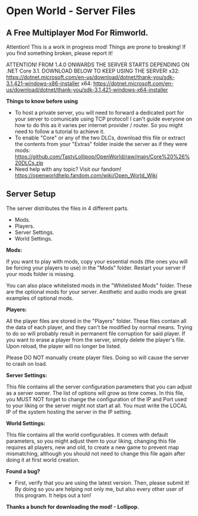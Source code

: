 # Open World - Server Files
## A Free Multiplayer Mod For Rimworld.

Attention! This is a work in progress mod! Things are prone to breaking! If you find something broken, please report it!

ATTENTION! FROM 1.4.0 ONWARDS THE SERVER STARTS DEPENDING ON .NET Core 3.1. DOWNLOAD BELOW TO KEEP USING THE SERVER!
x32: https://dotnet.microsoft.com/en-us/download/dotnet/thank-you/sdk-3.1.421-windows-x86-installer
x64: https://dotnet.microsoft.com/en-us/download/dotnet/thank-you/sdk-3.1.421-windows-x64-installer

**Things to know before using**
- To host a private server, you will need to forward a dedicated port for your server to comunicate using TCP protocol! I can't guide everyone on how to do this as it varies per internet provider / router. So you might need to follow a tutorial to achieve it.
- To enable "Core" or any of the two DLCs, download this file or extract the contents from your "Extras" folder inside the server as if they were mods: https://github.com/TastyLollipop/OpenWorld/raw/main/Core%20%26%20DLCs.zip
- Need help with any topic? Visit our fandom! https://openworldhelp.fandom.com/wiki/Open_World_Wiki

## Server Setup
The server distributes the files in 4 different parts.
- Mods.
- Players.
- Server Settings.
- World Settings.

**Mods:**

If you want to play with mods, copy your essential mods (the ones you will be forcing your players to use) in the "Mods" folder. Restart your server if your mods folder is missing.

You can also place whitelisted mods in the "Whitelisted Mods" folder. These are the optional mods for your server. Aesthetic and audio mods are great examples of optional mods.

**Players:**

All the player files are stored in the "Players" folder. These files contain all the data of each player, and they can't be modified by normal means. Trying to do so will probably result in permanent file corruption for said player. If you want to erase a player from the server, simply delete the player's file. Upon reload, the player will no longer be listed.

Please DO NOT manually create player files. Doing so will cause the server to crash on load.

**Server Settings:**

This file contains all the server configuration parameters that you can adjust as a server owner. The list of options will grow as time comes. In this file, you MUST NOT forget to change the configuration of the IP and Port used to your liking or the server might not start at all. You must write the LOCAL IP of the system hosting the server in the IP setting.

**World Settings:**

This file contains all the world configurables. It comes with default parameters, so you might adjust them to your liking, changing this file requires all players, new and old, to create a new game to prevent map mismatching, although you should not need to change this file again after doing it at first world creation.

**Found a bug?**
- First, verify that you are using the latest version. Then, please submit it! By doing so you are helping not only me, but also every other user of this program. It helps out a ton!

**Thanks a bunch for downloading the mod! - Lollipop.**
